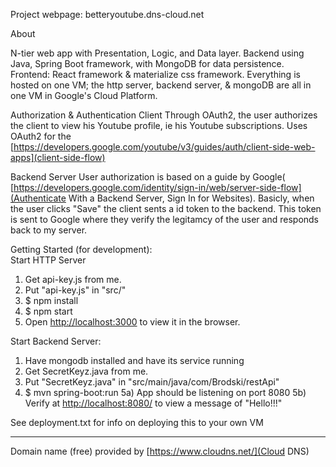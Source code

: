 Project webpage: betteryoutube.dns-cloud.net

About  

N-tier web app with Presentation, Logic, and Data layer.
Backend using Java, Spring Boot framework, with MongoDB for data persistence.
Frontend: React framework & materialize css framework.
Everything is hosted on one VM; the http server, backend server, & mongoDB are all in one VM in Google's Cloud Platform.


Authorization & Authentication
Client
Through OAuth2, the user authorizes the client to view his Youtube profile, ie his Youtube subscriptions. Uses OAuth2 for the [https://developers.google.com/youtube/v3/guides/auth/client-side-web-apps](client-side-flow)  

Backend Server
User authorization is based on a guide by Google( [https://developers.google.com/identity/sign-in/web/server-side-flow](Authenticate With a Backend Server, Sign In for Websites). Basicly, when the user clicks "Save" the client sents a id token to the backend. This token is sent to Google where they verify the legitamcy of the user and responds back to my server.



Getting Started (for development):  
  Start HTTP Server
1) Get api-key.js from me.  
2) Put "api-key.js" in "src/"   
3) $ npm install   
4) $ npm start   
5) Open [http://localhost:3000](http://localhost:3000) to view it in the browser.   

  Start Backend Server:
1) Have mongodb installed and have its service running
2) Get SecretKeyz.java from me.
3) Put "SecretKeyz.java" in  "src/main/java/com/Brodski/restApi"
4) $ mvn spring-boot:run
5a) App should be listening on port 8080
5b) Verify at [http://localhost:8080/](http://localhost:8080/) to view a message of "Hello!!!" 

See deployment.txt for info on deploying this to your own VM

------------------------------------------------------------------------------
  
  
Domain name (free) provided by [https://www.cloudns.net/](Cloud DNS) 

